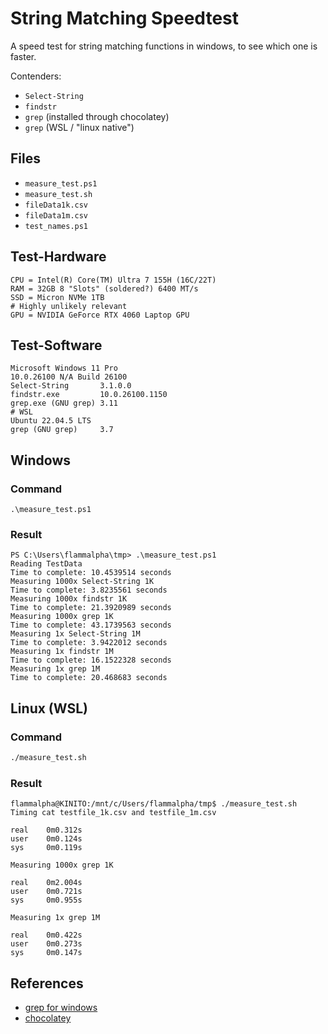 # String Matching Speedtest

A speed test for string matching functions in windows, to see which one is faster.

Contenders:

- `Select-String`
- `findstr`
- `grep` (installed through chocolatey)
- `grep` (WSL / "linux native")

## Files

- `measure_test.ps1`
- `measure_test.sh`
- `fileData1k.csv`
- `fileData1m.csv`
- `test_names.ps1`

## Test-Hardware

```plain$$
CPU = Intel(R) Core(TM) Ultra 7 155H (16C/22T)
RAM = 32GB 8 "Slots" (soldered?) 6400 MT/s
SSD = Micron NVMe 1TB
# Highly unlikely relevant
GPU = NVIDIA GeForce RTX 4060 Laptop GPU
```

## Test-Software

```plain
Microsoft Windows 11 Pro
10.0.26100 N/A Build 26100
Select-String       3.1.0.0
findstr.exe         10.0.26100.1150
grep.exe (GNU grep) 3.11
# WSL
Ubuntu 22.04.5 LTS
grep (GNU grep)     3.7
```

## Windows

### Command

```pwsh
.\measure_test.ps1
```

### Result

```plain
PS C:\Users\flammalpha\tmp> .\measure_test.ps1
Reading TestData
Time to complete: 10.4539514 seconds
Measuring 1000x Select-String 1K
Time to complete: 3.8235561 seconds
Measuring 1000x findstr 1K
Time to complete: 21.3920989 seconds
Measuring 1000x grep 1K
Time to complete: 43.1739563 seconds
Measuring 1x Select-String 1M
Time to complete: 3.9422012 seconds
Measuring 1x findstr 1M
Time to complete: 16.1522328 seconds
Measuring 1x grep 1M
Time to complete: 20.468683 seconds
```

## Linux (WSL)

### Command

```bash
./measure_test.sh
```

### Result

```plain
flammalpha@KINITO:/mnt/c/Users/flammalpha/tmp$ ./measure_test.sh
Timing cat testfile_1k.csv and testfile_1m.csv

real    0m0.312s
user    0m0.124s
sys     0m0.119s

Measuring 1000x grep 1K

real    0m2.004s
user    0m0.721s
sys     0m0.955s

Measuring 1x grep 1M

real    0m0.422s
user    0m0.273s
sys     0m0.147s
```

## References

- [grep for windows](https://github.com/mbuilov/grep-windows)
- [chocolatey](https://chocolatey.org/)
